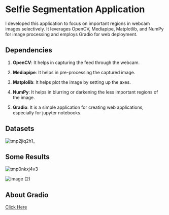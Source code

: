 # Selfie Segmentation Application

I developed this application to focus on important regions in webcam images selectively. It leverages OpenCV, Mediapipe, Matplotlib, and NumPy for image processing and employs Gradio for web deployment.

## Dependencies

1. **OpenCV**: It helps in capturing the feed through the webcam.

2. **Mediapipe**: It helps in pre-processing the captured image.

3. **Matplolib**: It helps plot the image by setting up the axes.

4. **NumPy**: It helps in blurring or darkening the less important regions of the image.

5. **Gradio**: It is a simple application for creating web applications, especially for jupyter notebooks.

## Datasets

![tmp2jiq2h1_](https://github.com/Hansaraj09/Selfie_Segmentation/assets/93324559/b7bd8ed3-3fa7-43f9-8ed3-e869bde55a0f)

## Some Results

![tmp0nkxj4v3](https://github.com/Hansaraj09/Selfie_Segmentation/assets/93324559/fe8084f9-af6a-48e7-b0e3-32cbb0384b3e)

![image (2)](https://github.com/Hansaraj09/Selfie_Segmentation/assets/93324559/816146d4-0d4f-40cf-9f83-dc6ad905a67f)

## About Gradio

[Click Here](https://github.com/gradio-app/gradio)





